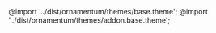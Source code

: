   @import '../dist/ornamentum/themes/base.theme';
  @import '../dist/ornamentum/themes/addon.base.theme';

